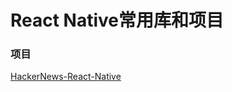 # React Native常用库和项目

### 项目
[HackerNews-React-Native](https://github.com/iSimar/HackerNews-React-Native)